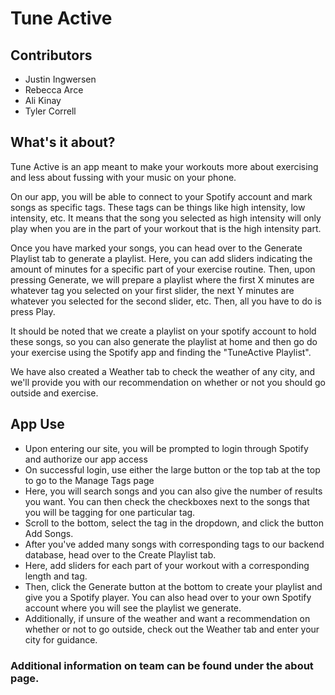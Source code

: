 # Tune Active

## Contributors
* Justin Ingwersen
* Rebecca Arce
* Ali Kinay
* Tyler Correll

## What's it about?
Tune Active is an app meant to make your workouts more about exercising and less about fussing with your music on your phone.

On our app, you will be able to connect to your Spotify account and mark songs as specific tags. These tags can be things like high intensity, low intensity, etc. It means that the song you selected as high intensity will only play when you are in the part of your workout that is the high intensity part.

Once you have marked your songs, you can head over to the Generate Playlist tab to generate a playlist. Here, you can add sliders indicating the amount of minutes for a specific part of your exercise routine. Then, upon pressing Generate, we will prepare a playlist where the first X minutes are whatever tag you selected on your first slider, the next Y minutes are whatever you selected for the second slider, etc. Then, all you have to do is press Play.

It should be noted that we create a playlist on your spotify account to hold these songs, so you can also generate the playlist at home and then go do your exercise using the Spotify app and finding the "TuneActive Playlist".

We have also created a Weather tab to check the weather of any city, and we'll provide you with our recommendation on whether or not you should go outside and exercise.

## App Use
* Upon entering our site, you will be prompted to login through Spotify and authorize our app access
* On successful login, use either the large button or the top tab at the top to go to the Manage Tags page
* Here, you will search songs and you can also give the number of results you want. You can then check the checkboxes next to the songs that you will be tagging for one particular tag.
* Scroll to the bottom, select the tag in the dropdown, and click the button Add Songs.
* After you've added many songs with corresponding tags to our backend database, head over to the Create Playlist tab.
* Here, add sliders for each part of your workout with a corresponding length and tag.
* Then, click the Generate button at the bottom to create your playlist and give you a Spotify player. You can also head over to your own Spotify account where you will see the playlist we generate.
* Additionally, if unsure of the weather and want a recommendation on whether or not to go outside, check out the Weather tab and enter your city for guidance.

### Additional information on team can be found under the about page.


